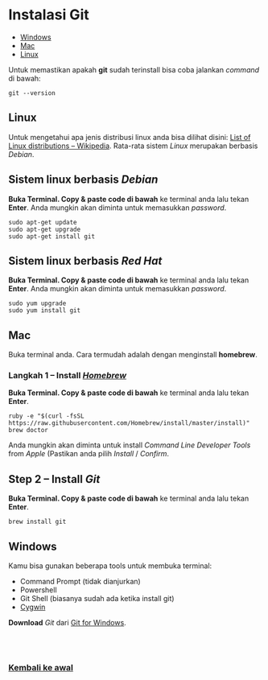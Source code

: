 # Instalasi Git

- [Windows](#windows)
- [Mac](#mac)
- [Linux](#linux)

Untuk memastikan apakah **git** sudah terinstall bisa coba jalankan *command* di bawah:
```shell
git --version
```

## Linux
Untuk mengetahui apa jenis distribusi linux anda bisa dilihat disini: [List of Linux distributions – Wikipedia](http://en.wikipedia.org/wiki/List_of_Linux_distributions). Rata-rata sistem *Linux* merupakan berbasis *Debian*.

## Sistem linux berbasis *Debian*

**Buka Terminal. Copy & paste code di bawah** ke terminal anda lalu tekan **Enter**. Anda mungkin akan diminta untuk memasukkan *password*.

```shell
sudo apt-get update
sudo apt-get upgrade
sudo apt-get install git
```

## Sistem linux berbasis *Red Hat*

**Buka Terminal. Copy & paste code di bawah** ke terminal anda lalu tekan **Enter**. Anda mungkin akan diminta untuk memasukkan *password*.

```shell
sudo yum upgrade
sudo yum install git
```

## Mac

Buka terminal anda.
Cara termudah adalah dengan menginstall **homebrew**.

### Langkah 1 – Install [*Homebrew*](http://brew.sh/)

**Buka Terminal. Copy & paste code di bawah** ke terminal anda lalu tekan **Enter**.

```shell
ruby -e "$(curl -fsSL https://raw.githubusercontent.com/Homebrew/install/master/install)"
brew doctor
```

Anda mungkin akan diminta untuk install *Command Line Developer Tools* from *Apple* (Pastikan anda pilih *Install* / *Confirm*.

## Step 2 – Install *Git*

**Buka Terminal. Copy & paste code di bawah** ke terminal anda lalu tekan **Enter**.

```shell
brew install git
```

## Windows
Kamu bisa gunakan beberapa tools untuk membuka terminal:
- Command Prompt (tidak dianjurkan)
- Powershell
- Git Shell (biasanya sudah ada ketika install git)
- [Cygwin](https://www.cygwin.com/)

**Download** *Git* dari [Git for Windows](http://msysgit.github.io/).

<br>
<br>

### [Kembali ke awal](README.md)
